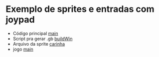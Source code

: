 # Exemplo de sprites e entradas com  joypad

* Código principal [main](main.c)
* Script pra gerar .gb [buildWin](buildWin.bat)
* Arquivo da sprite [carinha](carinha.c)
* jogo [main](main.gb)
